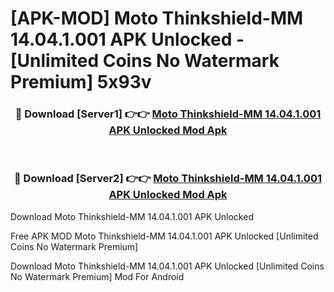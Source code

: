 # [APK-MOD] Moto Thinkshield-MM 14.04.1.001 APK Unlocked - [Unlimited Coins No Watermark Premium] 5x93v



<div align="center">
<h3>🔴 Download [Server1] 👉👉 <a href="https://momento.my/?title=Moto_Thinkshield-MM_14.04.1.001_APK_Unlocked">Moto Thinkshield-MM 14.04.1.001 APK Unlocked Mod Apk</a></h3><br>

<h3>🔴 Download [Server2] 👉👉 <a href="https://momento.my/?title=Moto_Thinkshield-MM_14.04.1.001_APK_Unlocked">Moto Thinkshield-MM 14.04.1.001 APK Unlocked Mod Apk</a></h3>
</div>



Download Moto Thinkshield-MM 14.04.1.001 APK Unlocked 

Free APK MOD Moto Thinkshield-MM 14.04.1.001 APK Unlocked [Unlimited Coins No Watermark Premium]

Download Moto Thinkshield-MM 14.04.1.001 APK Unlocked [Unlimited Coins No Watermark Premium] Mod For Android
